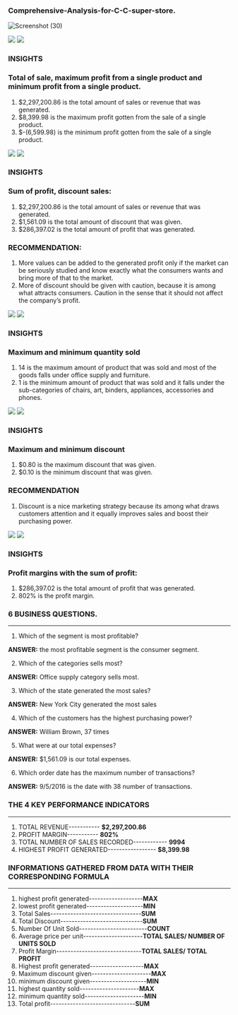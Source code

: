 ### Comprehensive-Analysis-for-C-C-super-store.
![Screenshot (30)](https://github.com/Ofiaduagbara/Comprehensive-Analysis-for-C-C-super-store./assets/98785237/7d131bf7-fe30-411c-bca1-305c2d45dd04)


![](sumsale1.png)                        ![](sumsalechart1.png)

### INSIGHTS

### Total of sale, maximum profit from a single product and minimum profit from a single product.

1.	$2,297,200.86 is the total amount of sales or revenue that was generated.
2.	$8,399.98 is the maximum profit gotten from the sale of a single product.
3.	$-(6,599.98) is the minimum profit gotten from the sale of a single product.


![](SumSales2.png)                        ![](SumSale2chart.png)

### INSIGHTS
### Sum of profit, discount sales:
1.	$2,297,200.86 is the total amount of sales or revenue that was generated.
2.	$1,561.09 is the total amount of discount that was given.
3.	$286,397.02 is the total amount of profit that was generated.

### RECOMMENDATION:
1.	More values can be added to the generated profit only if the market can be seriously studied and know exactly what the consumers wants and bring more of that to the market.
2.	More of discount should be given with caution, because it is among what attracts consumers. Caution in the sense that it should not affect the company’s profit.



![](maxQtySold.png)                         ![](maxqtychart.png)


### INSIGHTS
### Maximum and minimum quantity sold
1.	14 is the maximum amount of product that was sold and most of the goods falls under office supply and furniture.
2.	1 is the minimum amount of product that was sold and it falls under the sub-categories of chairs, art, binders, appliances, accessories and phones.



![](MaxDiscount.png)                        ![](discountchart.png)

### INSIGHTS
### Maximum and minimum discount
1.	$0.80 is the maximum discount that was given.
2.	$0.10 is the minimum discount that was given.

### RECOMMENDATION
1.	Discount is a nice marketing strategy because its among what draws customers attention and it equally improves sales and boost their purchasing power.



![](profitmargin.png)                       ![](profitMchart.png)

### INSIGHTS
### Profit margins with the sum of profit:
1.	$286,397.02 is the total amount of profit that was generated.
2.	802% is the profit margin.


### 6 BUSINESS QUESTIONS.
-----

1.	Which of the segment is most profitable?

**ANSWER:** the most profitable segment is the consumer segment.

2.	Which of the categories sells most?
   
**ANSWER:** Office supply category sells most.

3.	Which of the state generated the most sales?
   
**ANSWER:** New York City generated the most sales

4.	Which of the customers has the highest purchasing power?
   
**ANSWER:** William Brown, 37 times

5.	What were at our total expenses?
    
 **ANSWER:** $1,561.09 is our total expenses.

6.	Which order date has the maximum number of transactions?
    
**ANSWER:** 9/5/2016 is the date with 38 number of transactions.


### THE 4 KEY PERFORMANCE INDICATORS
------

1. TOTAL REVENUE-----------                         **$2,297,200.86** 
2. PROFIT MARGIN-----------                         **802%** 
3. TOTAL NUMBER OF SALES RECORDED------------       **9994**
4. HIGHEST PROFIT GENERATED-----------------        **$8,399.98**


### INFORMATIONS GATHERED FROM DATA WITH THEIR CORRESPONDING FORMULA
-----

1. highest profit generated-------------------**MAX**
2. lowest profit generated--------------------**MIN**
3. Total Sales--------------------------------**SUM**                    
4. Total Discount-----------------------------**SUM**
5. Number Of Unit Sold------------------------**COUNT**
6. Average price per unit---------------------**TOTAL SALES/ NUMBER OF UNITS SOLD**
7. Profit Margin------------------------------**TOTAL SALES/ TOTAL PROFIT**
8. Highest profit generated-------------------**MAX**
9. Maximum discount given---------------------**MAX**
10. minimum discount given--------------------**MIN**
11. highest quantity sold---------------------**MAX**
12. minimum quantity sold---------------------**MIN**
13. Total profit------------------------------**SUM**
